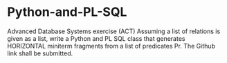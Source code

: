 # Python-and-PL-SQL
Advanced Database Systems exercise (ACT)
Assuming a list of relations is given as a list, write a Python and PL SQL class that generates HORIZONTAL miniterm fragments from a list of predicates Pr.  The Github link shall be submitted.
